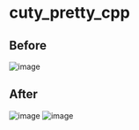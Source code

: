 # cuty_pretty_cpp
## Before
![image](https://github.com/msh1307/cuty_pretty_cpp/assets/86157260/22d616da-d585-4e11-b54d-73a6921b7be7)
## After
![image](https://github.com/msh1307/cuty_pretty_cpp/assets/86157260/4144e91a-f199-4e9f-8f37-8d7dc999345d)
![image](https://github.com/msh1307/cuty_pretty_cpp/assets/86157260/c8293067-ada7-4399-8ee8-6f73d9e53eba)
